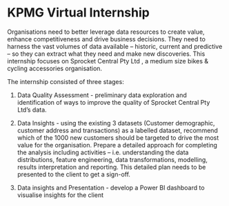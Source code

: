 # KPMG Virtual Internship

Organisations need to better leverage data resources to create value, enhance competitiveness and drive business decisions. They need to harness the vast volumes of data available – historic, current and predictive – so they can extract what they need and make new discoveries.
This internship focuses on Sprocket Central Pty Ltd , a medium size bikes & cycling accessories organisation.

The internship consisted of three stages:
1. Data Quality Assessment - preliminary data exploration and identification of ways to improve the quality of Sprocket Central Pty Ltd’s data.

2. Data Insights - using the existing 3 datasets (Customer demographic, customer address and transactions) as a labelled dataset, recommend which of the 1000 new customers should be targeted to drive the most value for the organisation. Prepare a detailed approach for completing the analysis including activities – i.e. understanding the data distributions, feature engineering, data transformations, modelling, results interpretation and reporting. This detailed plan needs to be presented to the client to get a sign-off. 

3. Data insights and Presentation - develop a Power BI dashboard to visualise insights for the client
